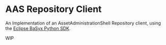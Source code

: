 # AAS Repository Client

An Implementation of an AssetAdministrationShell Repository client, 
using the [Eclipse BaSyx Python SDK](https://github.com/eclipse-basyx/basyx-python-sdk).

WIP
